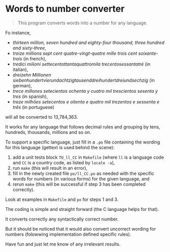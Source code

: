 Words to number converter
=========================

> This program converts words into a number for any language.

Fo instance,

  - *thirteen million, seven hundred and eighty-four thousand, three hundred and sixty-three*,
  - *treize millions sept cent quatre-vingt-quatre mille trois cent soixante-trois* (in french),
  - *tredici milioni settecentottantaquattromila trecentosessantatré* (in italian),
  - *dreizehn Millionen siebenhundertvierundachtzigtausenddreihundertdreiundsechzig* (in german),
  - *trece millones setecientos ochenta y cuatro mil trescientos sesenta y tres* (in spanish),
  - *treze milhões setecentos e oitenta e quatro mil trezentos e sessenta e três* (in portuguese)

will all be converted to 13,784,363.

It works for any language that follows decimal rules and grouping by tens, hundreds, thousands, millions and so on.

To support a specific language, just fill in a `.po` file containing the wording for this language (gettext is used behind the scene):

  1. add a unit tests block `TU_ll_CC` in `Makefile` (where `ll` is a language code and `CC` is a country code, as listed by `locale -a`),
  2. run `make` (this will result in an error),
  3. fill in the newly created file `po/ll_CC.po` as needed with the specific words for numbers (in various forms) for the given language, and
  4. rerun `make` (this will be successful if step 3 has been completed correctly).

Look at examples in `Makefile` and `po` for steps 1 and 3.

The coding is simple and straight forward (the C language helps for that).

It converts correctly any syntactically correct number.

But it should be noticed that it would also convert uncorrect wording for numbers (folowwing implementation defined specific rules).

Have fun and just let me know of any irrelevant results.
